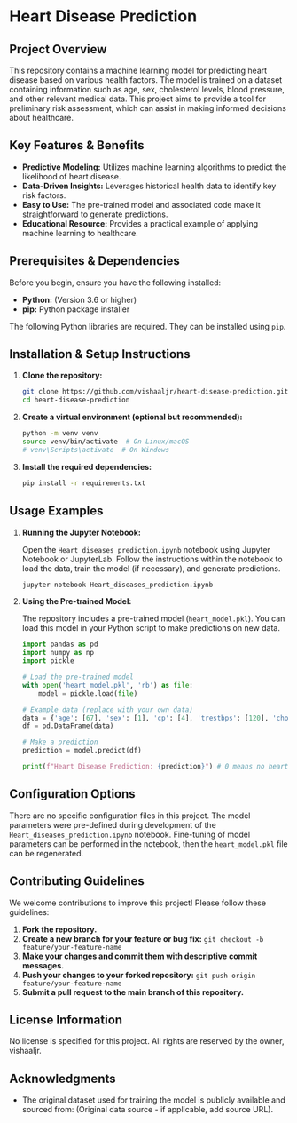 # Heart Disease Prediction

## Project Overview

This repository contains a machine learning model for predicting heart disease based on various health factors. The model is trained on a dataset containing information such as age, sex, cholesterol levels, blood pressure, and other relevant medical data. This project aims to provide a tool for preliminary risk assessment, which can assist in making informed decisions about healthcare.

## Key Features & Benefits

*   **Predictive Modeling:** Utilizes machine learning algorithms to predict the likelihood of heart disease.
*   **Data-Driven Insights:** Leverages historical health data to identify key risk factors.
*   **Easy to Use:** The pre-trained model and associated code make it straightforward to generate predictions.
*   **Educational Resource:** Provides a practical example of applying machine learning to healthcare.

## Prerequisites & Dependencies

Before you begin, ensure you have the following installed:

*   **Python:** (Version 3.6 or higher)
*   **pip:** Python package installer

The following Python libraries are required. They can be installed using `pip`.

## Installation & Setup Instructions

1.  **Clone the repository:**

    ```bash
    git clone https://github.com/vishaaljr/heart-disease-prediction.git
    cd heart-disease-prediction
    ```

2.  **Create a virtual environment (optional but recommended):**

    ```bash
    python -m venv venv
    source venv/bin/activate  # On Linux/macOS
    # venv\Scripts\activate  # On Windows
    ```

3.  **Install the required dependencies:**

    ```bash
    pip install -r requirements.txt
    ```

## Usage Examples

1.  **Running the Jupyter Notebook:**

    Open the `Heart_diseases_prediction.ipynb` notebook using Jupyter Notebook or JupyterLab. Follow the instructions within the notebook to load the data, train the model (if necessary), and generate predictions.

    ```bash
    jupyter notebook Heart_diseases_prediction.ipynb
    ```

2.  **Using the Pre-trained Model:**

    The repository includes a pre-trained model (`heart_model.pkl`). You can load this model in your Python script to make predictions on new data.

    ```python
    import pandas as pd
    import numpy as np
    import pickle

    # Load the pre-trained model
    with open('heart_model.pkl', 'rb') as file:
        model = pickle.load(file)

    # Example data (replace with your own data)
    data = {'age': [67], 'sex': [1], 'cp': [4], 'trestbps': [120], 'chol': [229], 'fbs': [0], 'restecg': [2], 'thalach': [129], 'exang': [1], 'oldpeak': [2.6], 'slope': [2], 'ca': [2], 'thal': [7]}
    df = pd.DataFrame(data)

    # Make a prediction
    prediction = model.predict(df)

    print(f"Heart Disease Prediction: {prediction}") # 0 means no heart disease, 1 means heart disease
    ```

## Configuration Options

There are no specific configuration files in this project.  The model parameters were pre-defined during development of the `Heart_diseases_prediction.ipynb` notebook. Fine-tuning of model parameters can be performed in the notebook, then the `heart_model.pkl` file can be regenerated.

## Contributing Guidelines

We welcome contributions to improve this project! Please follow these guidelines:

1.  **Fork the repository.**
2.  **Create a new branch for your feature or bug fix:** `git checkout -b feature/your-feature-name`
3.  **Make your changes and commit them with descriptive commit messages.**
4.  **Push your changes to your forked repository:** `git push origin feature/your-feature-name`
5.  **Submit a pull request to the main branch of this repository.**

## License Information

No license is specified for this project. All rights are reserved by the owner, vishaaljr.

## Acknowledgments

*   The original dataset used for training the model is publicly available and sourced from: (Original data source - if applicable, add source URL).
